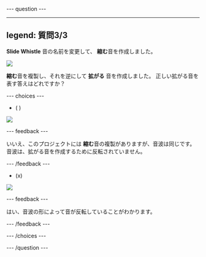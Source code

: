 --- question ---

---
legend: 質問3/3
---

**Slide Whistle** 音の名前を変更して、 **縮む**音を作成しました。

![](images/just-shrink.png)

**縮む**音を複製し、それを逆にして **拡がる** 音を作成しました。 正しい拡がる音を表す答えはどれですか？


--- choices ---

- ( )

![](images/grow-shrink-same.png)

 --- feedback ---

 いいえ、このプロジェクトには **縮む**音の複製がありますが、音波は同じです。 音波は、拡がる音を作成するために反転されていません。

 --- /feedback ---

- (x)

![](images/grow-shrink-reversed.png)

 --- feedback ---

 はい、音波の形によって音が反転していることがわかります。

 --- /feedback ---

--- /choices ---

--- /question ---
